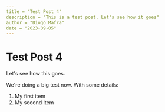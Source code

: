 ```yaml
---
title = "Test Post 4"
description = "This is a test post. Let's see how it goes"
author = "Diogo Mafra"
date = "2023-09-05"
---
```


# Test Post 4

Let's see how this goes.

We're doing a big test now. With some details:

1. My first item
2. My second item
